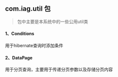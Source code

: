 ## com.iag.util 包
> 包中主要是本系统中的一些公用util类

#### 1、Conditions 
用于hibernate查询时添加条件

#### 2、DataPage
用于分页查询，主要用于传递分页参数以及存储分页内容